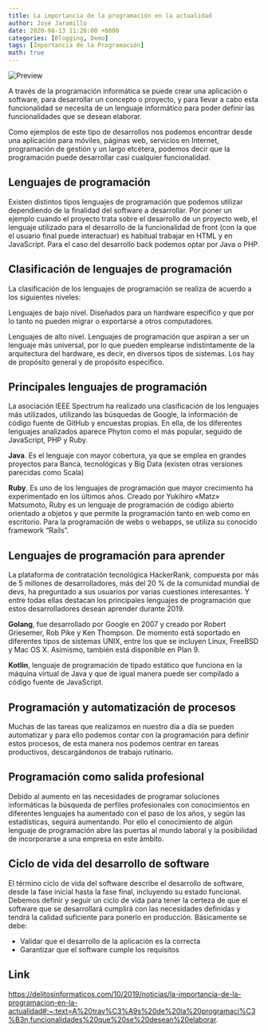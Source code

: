 ```yaml
---
title: La importancia de la programación en la actualidad
author: José Jaramillo
date: 2020-08-13 11:26:00 +0800
categories: [Blogging, Demo]
tags: [Importancia de la Programación]
math: true
---
```


![Preview](https://blogs.unitec.mx/hs-fs/hubfs/Blogs_UNITEC/Corp_Samara/para-que-sirve-la-programacion-1-compressor.jpg?width=1000&name=para-que-sirve-la-programacion-1-compressor.jpg)

A través de la programación informática se puede crear una aplicación o software, para desarrollar un concepto o proyecto, y para llevar a cabo esta funcionalidad se necesita de un lenguaje informático para poder definir las funcionalidades que se desean elaborar.

Como ejemplos de este tipo de desarrollos nos podemos encontrar desde una aplicación para móviles, páginas web, servicios en Internet, programación de gestión y un largo etcétera, podemos decir que la programación puede desarrollar casi cualquier funcionalidad.

## Lenguajes de programación

Existen distintos tipos lenguajes de programación que podemos utilizar dependiendo de la finalidad del software a desarrollar. Por poner un ejemplo cuando el proyecto trata sobre el desarrollo de un proyecto web, el lenguaje utilizado para el desarrollo de la funcionalidad de front (con la que el usuario final puede interactuar) es habitual trabajar en HTML y en JavaScript. Para el caso del desarrollo back podemos optar por Java o PHP.

## Clasificación de lenguajes de programación

La clasificación de los lenguajes de programación se realiza de acuerdo a los siguientes niveles:

Lenguajes de bajo nivel. Diseñados para un hardware específico y que por lo tanto no pueden migrar o exportarse a otros computadores.

Lenguajes de alto nivel. Lenguajes de programación que aspiran a ser un lenguaje más universal, por lo que pueden emplearse indistintamente de la arquitectura del hardware, es decir, en diversos tipos de sistemas. Los hay de propósito general y de propósito específico.

## Principales lenguajes de programación

La asociación IEEE Spectrum ha realizado una clasificación de los lenguajes más utilizados, utilizando las búsquedas de Google, la información de código fuente de GitHub y encuestas propias. En ella, de los diferentes lenguajes analizados aparece Phyton como el más popular, seguido de JavaScript, PHP y Ruby.

**Java**. Es el lenguaje con mayor cobertura, ya que se emplea en grandes proyectos para Banca, tecnológicas y Big Data (existen otras versiones parecidas como Scala)

**Ruby**. Es uno de los lenguajes de programación que mayor crecimiento ha experimentado en los últimos años. Creado por Yukihiro «Matz» Matsumoto, Ruby es un lenguaje de programación de código abierto orientado a objetos y que permite la programación tanto en web como en escritorio. Para la programación de webs o webapps, se utiliza su conocido framework “Rails”.

## Lenguajes de programación para aprender

La plataforma de contratación tecnológica HackerRank, compuesta por más de 5 millones de desarrolladores, más del 20 % de la comunidad mundial de devs, ha preguntado a sus usuarios por varias cuestiones interesantes. Y entre todas ellas destacan los principales lenguajes de programación que estos desarrolladores desean aprender durante 2019.

**Golang**, fue desarrollado por Google en 2007 y creado por Robert Griesemer, Rob Pike y Ken Thompson. De momento está soportado en diferentes tipos de sistemas UNIX, entre los que se incluyen Linux, FreeBSD y Mac OS X. Asimismo, también está disponible en Plan 9.

**Kotlin**, lenguaje de programación de tipado estático que funciona en la máquina virtual de Java y que de igual manera puede ser compilado a código fuente de JavaScript.

## Programación y automatización de procesos

Muchas de las tareas que realizamos en nuestro día a día se pueden automatizar y para ello podemos contar con la programación para definir estos procesos, de esta manera nos podemos centrar en tareas productivos, descargándonos de trabajo rutinario.

## Programación como salida profesional

Debido al aumento en las necesidades de programar soluciones informáticas la búsqueda de perfiles profesionales con conocimientos en diferentes lenguajes ha aumentado con el paso de los años, y según las estadísticas, seguirá aumentando. Por ello el conocimiento de algún lenguaje de programación abre las puertas al mundo laboral y la posibilidad de incorporarse a una empresa en este ámbito.

## Ciclo de vida del desarrollo de software
El término ciclo de vida del software describe el desarrollo de software, desde la fase inicial hasta la fase final, incluyendo su estado funcional. Debemos definir y seguir un ciclo de vida para tener la certeza de que el software que se desarrollará cumplirá con las necesidades definidas y tendrá la calidad suficiente para ponerlo en producción. Básicamente se debe:

- Validar que el desarrollo de la aplicación es la correcta
- Garantizar que el software cumple los requisitos

## Link

https://delitosinformaticos.com/10/2019/noticias/la-importancia-de-la-programacion-en-la-actualidad#:~:text=A%20trav%C3%A9s%20de%20la%20programaci%C3%B3n,funcionalidades%20que%20se%20desean%20elaborar.
